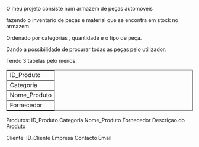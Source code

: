 <p> O meu projeto consiste num armazem de peças automoveis </p> 
<p>fazendo o inventario de peças e material que se encontra em stock no armazem</p> 
<p>Ordenado por categorias , quantidade e o tipo de peça.</p> 
<p>Dando a possibilidade de procurar todas as peças pelo utilizador.</p> 

<p>Tendo 3 tabelas pelo menos:</p> 

<table border="1">
      <tr><td>ID_Produto</td></tr>
      <tr><td>Categoria</td></tr>
      <tr><td>Nome_Produto</td></tr>
      <tr><td>Fornecedor</td></tr>

</table>
          
Produtos: ID_Produto 
          Categoria
          Nome_Produto
          Fornecedor 
          Descriçao do Produto
          
Cliente: ID_Cliente
         Empresa
         Contacto
         Email
